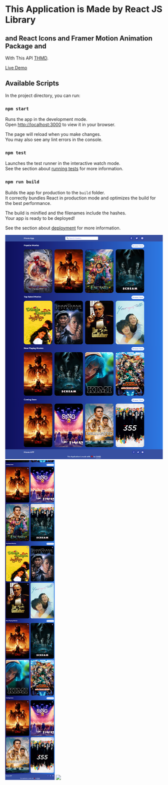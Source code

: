 # This Application is Made by React JS Library
##  and React Icons and Framer Motion Animation Package and

With This API [THMD](https://developers.themoviedb.org/3/getting-started/introduction).

[Live Demo](https://react-thmd-app.netlify.app/)
## Available Scripts

In the project directory, you can run:

### `npm start`

Runs the app in the development mode.\
Open [http://localhost:3000](http://localhost:3000) to view it in your browser.

The page will reload when you make changes.\
You may also see any lint errors in the console.

### `npm test`

Launches the test runner in the interactive watch mode.\
See the section about [running tests](https://facebook.github.io/create-react-app/docs/running-tests) for more information.

### `npm run build`

Builds the app for production to the `build` folder.\
It correctly bundles React in production mode and optimizes the build for the best performance.

The build is minified and the filenames include the hashes.\
Your app is ready to be deployed!

See the section about [deployment](https://facebook.github.io/create-react-app/docs/deployment) for more information.


<img src="./desktop-view.png" raw=true>
<img src="./tablet-view.png" raw=true>
<img src="./mobile-view.png" raw=true>